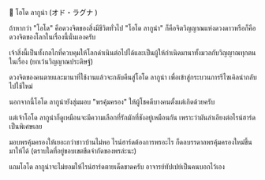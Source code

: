 ﻿📌 โอโด ลากูน่า (オド・ラグナ )

ถ้าหากว่า "โอโด" คือดวงจิตของสิ่งมีชีวิตทั่วไป "โอโด ลากูน่า" ก็คือจิตวิญญาณแห่งดวงดาวหรือก็คือดวงจิตของโลกในเรื่องนี้นั่นเองครับ

เจ้าสิ่งนี้เป็นทั้งกลไกที่ควบคุมให้โลกดำเนินต่อไปได้และเป็นผู้ให้กำเนิดมานาทั้งมวลกับวิญญาณทุกตนในเรื่อง (ยกเว้นวิญญาณประดิษฐ์)

ดวงจิตของคนตายและมานาที่ใช้งานแล้วจะกลับคืนสู่โอโด ลากูน่า เพื่อเข้าสู่กระบวนการรีไซเคิลนำกลับไปใช้ใหม่

นอกจากนี้โอโด ลากูน่ายังสุ่มมอบ "พรคุ้มครอง" ให้ผู้โชคดีบางคนตั้งแต่เกิดด้วยครับ

แต่เจ้าโอโด ลากูน่าก็ดูเหมือนจะมีความเลือกที่รักมักที่ชังอยู่เหมือนกัน เพราะว่ามันลำเอียงต่อไรน์ฮาร์ดเป็นพิเศษเลย

มอบพรคุ้มครองให้เยอะกว่าชาวบ้านไม่พอ ไรน์ฮาร์ดต้องการพรอะไร ก็ดลบรรดาลพรคุ้มครองใหม่ขึ้นมาให้ได้ (ตราบใดที่อยู่ขอบเขตขีดจำกัดของพรล่ะนะ)

แถมโอโด ลากูน่าจะไม่ยอมให้ไรน์ฮาร์ดตายเด็ดขาดครับ อาจารย์ทัปเปย์เป็นคนบอกไว้เอง
